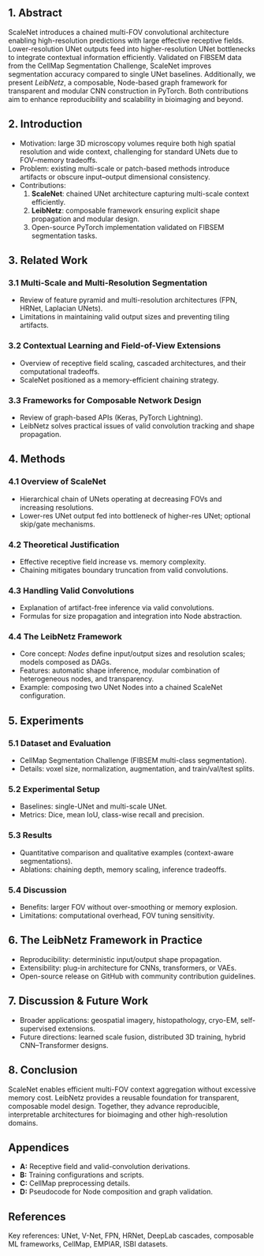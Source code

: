## 1. Abstract
ScaleNet introduces a chained multi-FOV convolutional architecture enabling high-resolution predictions with large effective receptive fields. Lower-resolution UNet outputs feed into higher-resolution UNet bottlenecks to integrate contextual information efficiently. Validated on FIBSEM data from the CellMap Segmentation Challenge, ScaleNet improves segmentation accuracy compared to single UNet baselines. Additionally, we present *LeibNetz*, a composable, Node-based graph framework for transparent and modular CNN construction in PyTorch. Both contributions aim to enhance reproducibility and scalability in bioimaging and beyond.

## 2. Introduction
- Motivation: large 3D microscopy volumes require both high spatial resolution and wide context, challenging for standard UNets due to FOV–memory tradeoffs.
- Problem: existing multi-scale or patch-based methods introduce artifacts or obscure input–output dimensional consistency.
- Contributions:
  1. **ScaleNet**: chained UNet architecture capturing multi-scale context efficiently.
  2. **LeibNetz**: composable framework ensuring explicit shape propagation and modular design.
  3. Open-source PyTorch implementation validated on FIBSEM segmentation tasks.

## 3. Related Work
### 3.1 Multi-Scale and Multi-Resolution Segmentation
- Review of feature pyramid and multi-resolution architectures (FPN, HRNet, Laplacian UNets).  
- Limitations in maintaining valid output sizes and preventing tiling artifacts.

### 3.2 Contextual Learning and Field-of-View Extensions
- Overview of receptive field scaling, cascaded architectures, and their computational tradeoffs.  
- ScaleNet positioned as a memory-efficient chaining strategy.

### 3.3 Frameworks for Composable Network Design
- Review of graph-based APIs (Keras, PyTorch Lightning).  
- LeibNetz solves practical issues of valid convolution tracking and shape propagation.

## 4. Methods
### 4.1 Overview of ScaleNet
- Hierarchical chain of UNets operating at decreasing FOVs and increasing resolutions.  
- Lower-res UNet output fed into bottleneck of higher-res UNet; optional skip/gate mechanisms.

### 4.2 Theoretical Justification
- Effective receptive field increase vs. memory complexity.  
- Chaining mitigates boundary truncation from valid convolutions.

### 4.3 Handling Valid Convolutions
- Explanation of artifact-free inference via valid convolutions.  
- Formulas for size propagation and integration into Node abstraction.

### 4.4 The LeibNetz Framework
- Core concept: *Nodes* define input/output sizes and resolution scales; models composed as DAGs.  
- Features: automatic shape inference, modular combination of heterogeneous nodes, and transparency.  
- Example: composing two UNet Nodes into a chained ScaleNet configuration.

## 5. Experiments
### 5.1 Dataset and Evaluation
- CellMap Segmentation Challenge (FIBSEM multi-class segmentation).  
- Details: voxel size, normalization, augmentation, and train/val/test splits.

### 5.2 Experimental Setup
- Baselines: single-UNet and multi-scale UNet.  
- Metrics: Dice, mean IoU, class-wise recall and precision.

### 5.3 Results
- Quantitative comparison and qualitative examples (context-aware segmentations).  
- Ablations: chaining depth, memory scaling, inference tradeoffs.

### 5.4 Discussion
- Benefits: larger FOV without over-smoothing or memory explosion.  
- Limitations: computational overhead, FOV tuning sensitivity.

## 6. The LeibNetz Framework in Practice
- Reproducibility: deterministic input/output shape propagation.  
- Extensibility: plug-in architecture for CNNs, transformers, or VAEs.  
- Open-source release on GitHub with community contribution guidelines.

## 7. Discussion & Future Work
- Broader applications: geospatial imagery, histopathology, cryo-EM, self-supervised extensions.  
- Future directions: learned scale fusion, distributed 3D training, hybrid CNN–Transformer designs.

## 8. Conclusion
ScaleNet enables efficient multi-FOV context aggregation without excessive memory cost. LeibNetz provides a reusable foundation for transparent, composable model design. Together, they advance reproducible, interpretable architectures for bioimaging and other high-resolution domains.

## Appendices
- **A:** Receptive field and valid-convolution derivations.  
- **B:** Training configurations and scripts.  
- **C:** CellMap preprocessing details.  
- **D:** Pseudocode for Node composition and graph validation.

## References
Key references: UNet, V-Net, FPN, HRNet, DeepLab cascades, composable ML frameworks, CellMap, EMPIAR, ISBI datasets.